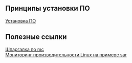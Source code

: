 ## Принципы установки ПО
[Установка ПО](https://github.com/AV-ghub/Linux/blob/main/007%20%D0%A3%D1%82%D0%B8%D0%BB%D0%B8%D1%82%D1%8B%20%D0%B8%20%D0%9F%D0%9E/999%20Resources/001%20%D0%A3%D1%81%D1%82%D0%B0%D0%BD%D0%BE%D0%B2%D0%BA%D0%B0%20%D0%9F%D0%9E.md)

## Полезные ссылки
[Шпаргалка по mc](https://github.com/AV-ghub/Linux/blob/main/007%20%D0%A3%D1%82%D0%B8%D0%BB%D0%B8%D1%82%D1%8B%20%D0%B8%20%D0%9F%D0%9E/999%20Resources/002%20MC.md)    
[Мониторинг производительности Linux на примере sar](https://greendail.ru/node/monitoring-proizvoditelnosti-linux-na-primere-sar)    
